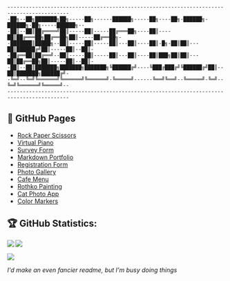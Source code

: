 ```
------------------------------------------------------------------------------------------
-██╗--██╗███████╗██╗-----██╗------██████╗-----██╗----██╗-██████╗-██████╗-██╗-----██████╗--
-██║--██║██╔════╝██║-----██║-----██╔═══██╗----██║----██║██╔═══██╗██╔══██╗██║-----██╔══██╗-
-███████║█████╗--██║-----██║-----██║---██║----██║-█╗-██║██║---██║██████╔╝██║-----██║--██║-
-██╔══██║██╔══╝--██║-----██║-----██║---██║----██║███╗██║██║---██║██╔══██╗██║-----██║--██║-
-██║--██║███████╗███████╗███████╗╚██████╔╝----╚███╔███╔╝╚██████╔╝██║--██║███████╗██████╔╝-
-╚═╝--╚═╝╚══════╝╚══════╝╚══════╝-╚═════╝------╚══╝╚══╝--╚═════╝-╚═╝--╚═╝╚══════╝╚═════╝--
------------------------------------------------------------------------------------------
```

<!-- ## :computer: Technologies -->

## :page_facing_up: GitHub Pages

- [Rock Paper Scissors](https://josarv.github.io/rock-paper-scissors/)
- [Virtual Piano](https://josarv.github.io/virtual-piano/)
- [Survey Form](https://josarv.github.io/survey-form/)
- [Markdown Portfolio](https://josarv.github.io/markdown-portfolio/)
- [Registration Form](https://josarv.github.io/registration-form/)
- [Photo Gallery](https://josarv.github.io/photo-gallery/)
- [Cafe Menu](https://josarv.github.io/cafe-menu/)
- [Rothko Painting](https://josarv.github.io/rothko-painting/)
- [Cat Photo App](https://josarv.github.io/cat-photo-app/)
- [Color Markers](https://josarv.github.io/color-markers/)

## :trophy: GitHub Statistics:

<a href="https://github-readme-stats.vercel.app/api?username=josarv&show_icons=true&theme=nord&hide_border=True&include_all_commits=True&count_private=True&hide_rank=True">
  <img  align="left" src="https://github-readme-stats.vercel.app/api?username=josarv&show_icons=true&theme=nord&hide_border=True&include_all_commits=True&count_private=True&hide_rank=True" />
</a>
<a href="https://github-readme-stats.vercel.app/api/top-langs/?username=josarv&layout=compact&theme=nord&hide_border=True">
  <img align="left" src="https://github-readme-stats.vercel.app/api/top-langs/?username=josarv&layout=compact&theme=nord&hide_border=True" />
</a>

</br>

![](https://projecteuler.net/profile/josarv.png)

_I'd make an even fancier readme, but I'm busy doing things_
